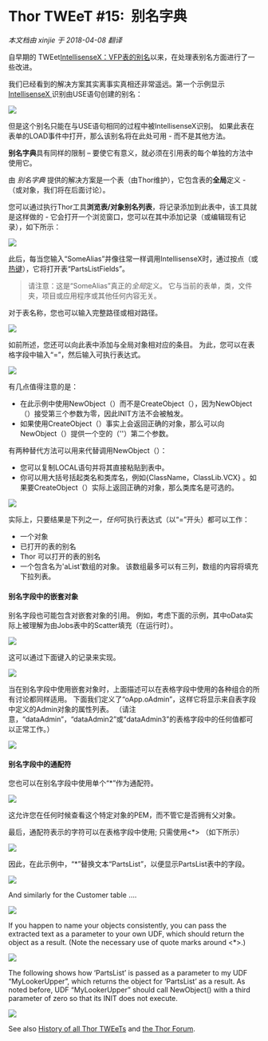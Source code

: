﻿Thor TWEeT #15:  别名字典
===
_本文档由 xinjie 于 2018-04-08 翻译_

自早期的 TWEet[IntellisenseX：VFP表的别名](Tweet_11.md)以来，在处理表别名方面进行了一些改进。

我们已经看到的解决方案其实离事实真相还非常遥远。第一个示例显示<a href="https://github.com/VFPX/IntelliSenseX" target="_blank"> IntellisenseX </a>识别由USE语句创建的别名：

![](Images/Tweet11a.png)

但是这个别名只能在与USE语句相同的过程中被IntellisenseX识别。 如果此表在表单的LOAD事件中打开，那么该别名将在此处可用 - 而不是其他方法。

**别名字典**具有同样的限制 – 要使它有意义，就必须在引用表的每个单独的方法中使用它。

由 _别名字典_ 提供的解决方案是一个表（由Thor维护），它包含表的**全局**定义 - （或对象，我们将在后面讨论）。

您可以通过执行Thor工具**浏览表/对象别名列表**，将记录添加到此表中，该工具就是这样做的 - 它会打开一个浏览窗口，您可以在其中添加记录（或编辑现有记录），如下所示：

![](Images/Tweet15b.png)

此后，每当您输入“SomeAlias”并像往常一样调用IntellisenseX时，通过按点（或[热键](Tweet_12.md)），它将打开表“PartsListFields”。

>请注意：这是“SomeAlias”真正的*全局*定义。 它与当前的表单，类，文件夹，项目或应用程序或其他任何内容无关。

对于表名称，您也可以输入完整路径或相对路径。

![](Images/Tweet15c.png)

如前所述，您还可以向此表中添加与全局对象相对应的条目。 为此，您可以在表格字段中输入“=”，然后输入可执行表达式。

![](Images/Tweet15d.png)

有几点值得注意的是：

*   在此示例中使用NewObject（）而不是CreateObject（），因为NewObject（）接受第三个参数为零，因此INIT方法不会被触发。
*   如果使用CreateObject（）事实上会返回正确的对象，那么可以向NewObject（）提供一个空的（''）第二个参数。

有两种替代方法可以用来代替调用NewObject（）：

*   您可以复制LOCAL语句并将其直接粘贴到表中。
*   你可以用大括号括起类名和类库名，例如{ClassName，ClassLib.VCX} 。如果要CreateObject（）实际上返回正确的对象，那么类库名是可选的。

![](Images/Tweet15e.png)

实际上，只要结果是下列之一，*任何*可执行表达式（以“=”开头）都可以工作：

*   一个对象
*   已打开的表的别名
*   Thor 可以打开的表的别名
*   一个包含名为'aList'数组的对象。 该数组最多可以有三列，数组的内容将填充下拉列表。

#### 别名字段中的嵌套对象

别名字段也可能包含对嵌套对象的引用。 例如，考虑下面的示例，其中oData实际上被理解为由Jobs表中的Scatter填充（在运行时）。

![](Images/Tweet15f.png)

这可以通过下面键入的记录来实现。

![](Images/Tweet15g.png)

当在别名字段中使用嵌套对象时，上面描述可以在表格字段中使用的各种组合的所有讨论都同样适用。 下面我们定义了“oApp.oAdmin”，这样它将显示来自表字段中定义的Admin对象的属性列表。 （请注意，“dataAdmin”，“dataAdmin2”或“dataAdmin3”的表格字段中的任何值都可以正常工作。）

![](Images/Tweet15h.png)

#### 别名字段中的通配符

您也可以在别名字段中使用单个“*”作为通配符。

![](Images/Tweet15i.png)

这允许您在任何时候查看这个特定对象的PEM，而不管它是否拥有父对象。

最后，通配符表示的字符可以在表格字段中使用; 只需使用<*> （如下所示）

![](Images/Tweet15j.png)

因此，在此示例中，“*”替换文本“PartsList”，以便显示PartsList表中的字段。

![](Images/Tweet15k.png)

And similarly for the Customer table ….

![](Images/Tweet15l.png)

If you happen to name your objects consistently, you can pass the extracted text as a parameter to your own UDF, which should return the object as a result. (Note the necessary use of quote marks around <*>.)

![](Images/Tweet15m.png)

The following shows how ‘PartsList’ is passed as a parameter to my UDF “MyLookerUpper”, which returns the object for ‘PartsList’ as a result. As noted before, UDF “MyLookerUpper” should call NewObject() with a third parameter of zero so that its INIT does not execute.

![](Images/Tweet15n.png)

See also [History of all Thor TWEeTs](../TWEeTs.md) and [the Thor Forum](https://groups.google.com/forum/?fromgroups#!forum/FoxProThor).

